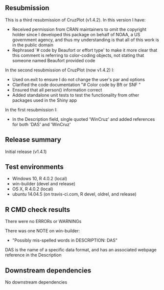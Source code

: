 ## Resubmission
This is a third resubmission of CruzPlot (v1.4.2). In this version I have:
* Received permission from CRAN maintainers to omit the copyright holder since I developed this package on behalf of NOAA, a US government agency, and thus my understanding is that all of this work is in the public domain
* Rephrased '# code by Beaufort or effort type' to make it more clear that this comment is referring to color-coding objects, not stating that someone named Beaufort provided code

In the second resubmission of CruzPlot (now v1.4.2) I:
* Used on.exit to ensure I do not change the user's par and options
* Clarified the code documentation "# Color code by Bft or SNF "
* Ensured that all person() information correct
* Added standalone unit tests to test the functionality from other packages used in the Shiny app

In the first resubmission I: 
* In the Description field, single quoted 'WinCruz' and added references for both 'DAS' and 'WinCruz'

## Release summary
Initial release (v1.4.1)

## Test environments
* Windows 10, R 4.0.2 (local)
* win-builder (devel and release)
* OS X, R 4.0.2 (local)
* ubuntu 14.04.5 (on travis-ci.com, R devel, oldrel, and release)

## R CMD check results
There were no ERRORs or WARNINGs

There was one NOTE on win-builder: 

* "Possibly mis-spelled words in DESCRIPTION: DAS"

DAS is the name of a specific data format, and has an associated webpage reference in the Description

## Downstream dependencies
No downstream dependencies
